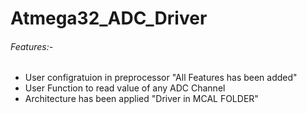 # Atmega32_ADC_Driver

###### Features:-
- User configratuion in preprocessor "All Features has been added"
- User Function to read value of any ADC Channel
- Architecture has been applied "Driver in MCAL FOLDER"
